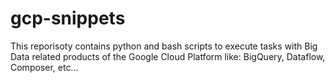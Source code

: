 # gcp-snippets

This reporisoty contains python and bash scripts to execute tasks with Big Data related products of the Google Cloud Platform like: BigQuery, Dataflow, Composer, etc...
